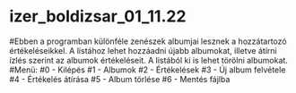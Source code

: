 # izer_boldizsar_01_11.22
#Ebben a programban különféle zenészek albumjai lesznek a hozzátartozó értékeléseikkel. A listához lehet hozzáadni újabb albumokat, illetve átírni ízlés szerint az albumok értékeléseit. A listából ki is lehet törölni albumokat.
#Menü:
#0 - Kilépés
#1 - Albumok
#2 - Értékelések
#3 - Új album felvétele
#4 - Értékelés átírása
#5 - Album törlése
#6 - Mentés fájlba
